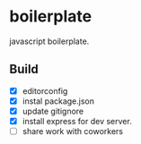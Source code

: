 # boilerplate

javascript boilerplate.

## Build

- [x] editorconfig
- [x] instal package.json
- [x] update gitignore
- [x] install express for dev server.
- [ ] share work with coworkers
